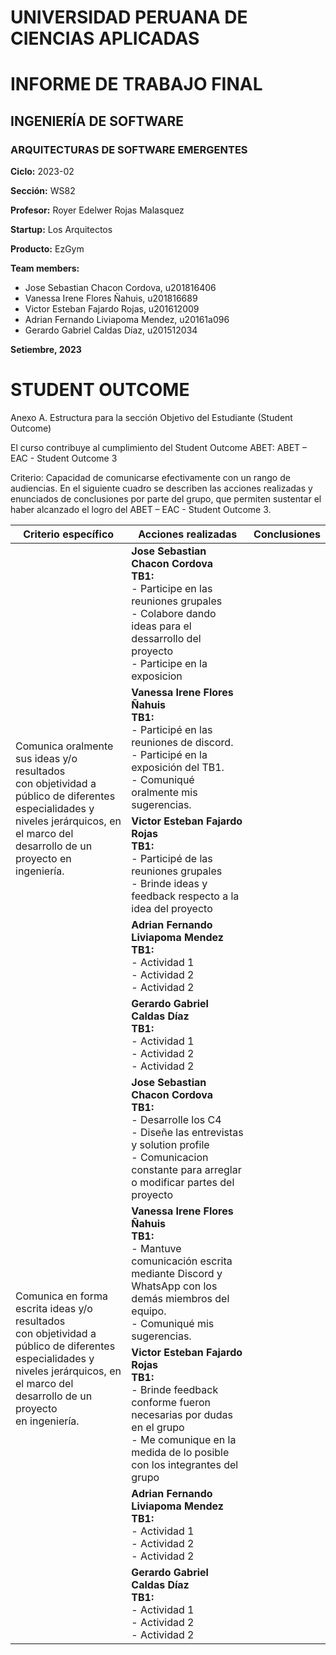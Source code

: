 # UNIVERSIDAD PERUANA DE CIENCIAS APLICADAS

# INFORME DE TRABAJO FINAL

## INGENIERÍA DE SOFTWARE

### ARQUITECTURAS DE SOFTWARE EMERGENTES

**Ciclo:** 2023-02

**Sección:** WS82

**Profesor:** Royer Edelwer Rojas Malasquez

**Startup:** Los Arquitectos

**Producto:** EzGym

**Team members:**
* Jose Sebastian Chacon Cordova, u201816406
* Vanessa Irene Flores Ñahuis, u201816689
* Victor Esteban Fajardo Rojas, u201612009
* Adrian Fernando Liviapoma Mendez, u20161a096
* Gerardo Gabriel Caldas Díaz, u201512034

**Setiembre, 2023**

# STUDENT OUTCOME

Anexo A. Estructura para la sección Objetivo del Estudiante (Student Outcome)

El curso contribuye al cumplimiento del Student Outcome ABET: ABET – EAC - Student Outcome 3

Criterio: Capacidad de comunicarse efectivamente con un rango de audiencias. En el siguiente cuadro se describen las acciones realizadas y enunciados de conclusiones por parte del grupo, que permiten sustentar el haber alcanzado el logro del ABET – EAC - Student Outcome 3.

<table>
    <thead>
        <tr>
            <th>Criterio específico</th>
            <th>Acciones realizadas</th>
            <th>Conclusiones</th>
        </tr>
    </thead>
    <tbody>
        <tr>
            <td rowspan=5>Comunica oralmente sus ideas y/o resultados
            <br>con objetividad a público de diferentes especialidades y 
            <br>niveles jerárquicos, en el marco del desarrollo de un 
            <br>proyecto en ingeniería.</td>
            <td>
              <b>Jose Sebastian Chacon Cordova</b>
              <br><b>TB1:</b>
              <br>- Participe en las reuniones grupales
              <br>- Colabore dando ideas para el dessarrollo del proyecto
              <br>- Participe en la exposicion
            </td>
            <td rowspan=5></td>
        </tr>
        <tr>
            <td>
              <b>Vanessa Irene Flores Ñahuis</b>
              <br><b>TB1:</b>
              <br>- Participé en las reuniones de discord.
              <br>- Participé en la exposición del TB1.
              <br>- Comuniqué oralmente mis sugerencias.
            </td>
        </tr>
        <tr>
            <td>
              <b>Victor Esteban Fajardo Rojas</b>
              <br><b>TB1:</b>
              <br>- Participé de las reuniones grupales
              <br>- Brinde ideas y feedback respecto a la idea del proyecto
            </td>
        </tr>
        <tr>
            <td>
              <b>Adrian Fernando Liviapoma Mendez</b>
              <br><b>TB1:</b>
              <br>- Actividad 1
              <br>- Actividad 2
              <br>- Actividad 2
            </td>
        </tr>
        <tr>
            <td>
              <b>Gerardo Gabriel Caldas Díaz</b>
              <br><b>TB1:</b>
              <br>- Actividad 1
              <br>- Actividad 2
              <br>- Actividad 2
            </td>
        </tr>
        <tr>
            <td rowspan=5>Comunica en forma escrita ideas y/o resultados
            <br>con objetividad a público de diferentes especialidades y
            <br>niveles jerárquicos, en el marco del desarrollo de un proyecto
            <br>en ingeniería.</td>
            <td>
              <b>Jose Sebastian Chacon Cordova</b>
              <br><b>TB1:</b>
              <br>- Desarrolle los C4
              <br>- Diseñe las entrevistas y solution profile
              <br>- Comunicacion constante para arreglar o modificar partes del proyecto
            </td>
            <td rowspan=5></td>
        </tr>
        <tr>
            <td>
              <b>Vanessa Irene Flores Ñahuis</b>
              <br><b>TB1:</b>
              <br>- Mantuve comunicación escrita mediante Discord y 
              <br>WhatsApp con los demás miembros del equipo.
              <br>- Comuniqué mis sugerencias.
            </td>
        </tr>
        <tr>
            <td>
              <b>Victor Esteban Fajardo Rojas</b>
              <br><b>TB1:</b>
              <br>- Brinde feedback conforme fueron necesarias por dudas en el grupo
              <br>- Me comunique en la medida de lo posible con los integrantes del grupo
            </td>
        </tr>
        <tr>
            <td>
              <b>Adrian Fernando Liviapoma Mendez</b>
              <br><b>TB1:</b>
              <br>- Actividad 1
              <br>- Actividad 2
              <br>- Actividad 2
            </td>
        </tr>
        <tr>
            <td>
              <b>Gerardo Gabriel Caldas Díaz</b>
              <br><b>TB1:</b>
              <br>- Actividad 1
              <br>- Actividad 2
              <br>- Actividad 2
            </td>
        </tr>
    </tbody>
</table>
